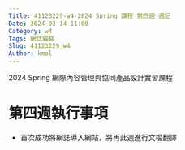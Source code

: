 ```yaml
---
Title: 41123229-w4-2024 Spring 課程 第四週 週記
Date: 2024-03-14 11:00
Category: w4
Tags: 網誌編寫
Slug: 41123229_w4
Author: kmol
---
```


2024 Spring 網際內容管理與協同產品設計實習課程

<!-- PELICAN_END_SUMMARY -->

# 第四週執行事項
- 首次成功將網誌導入網站，將再此週進行文檔翻譯